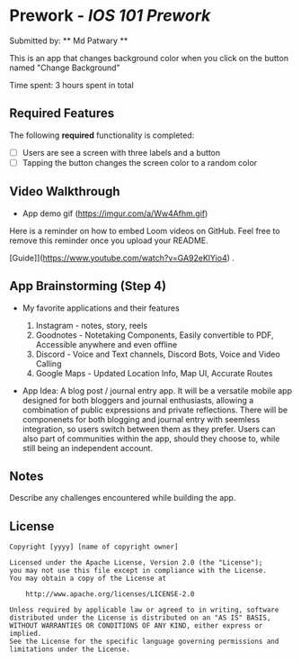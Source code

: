 # Prework - *IOS 101 Prework*

Submitted by: ** Md Patwary **

This is an app that changes background color when you click on the button named "Change Background"

Time spent: 3 hours spent in total

## Required Features

The following **required** functionality is completed:

- [ ] Users are see a screen with three labels and a button
- [ ] Tapping the button changes the screen color to a random color
 
## Video Walkthrough
- App demo gif
(https://imgur.com/a/Ww4Afhm.gif)

Here is a reminder on how to embed Loom videos on GitHub. Feel free to remove this reminder once you upload your README. 

[Guide]](https://www.youtube.com/watch?v=GA92eKlYio4) .

## App Brainstorming (Step 4)
- My favorite applications and their features 
  1. Instagram - notes, story, reels
  2. Goodnotes - Notetaking Components, Easily convertible to PDF, Accessible anywhere and even offline
  3. Discord - Voice and Text channels, Discord Bots, Voice and Video Calling
  4. Google Maps - Updated Location Info, Map UI, Accurate Routes

- App Idea:
  A blog post / journal entry app. It will be a versatile mobile app designed for both bloggers and
  journal enthusiasts, allowing a combination of public expressions and private reflections. There will be
  componenets for both blogging and journal entry with seemless integration, so users switch between them as
  they prefer. Users can also part of communities within the app, should they choose to, while still being an
  independent account. 

## Notes

Describe any challenges encountered while building the app.  

## License

    Copyright [yyyy] [name of copyright owner]

    Licensed under the Apache License, Version 2.0 (the "License");
    you may not use this file except in compliance with the License.
    You may obtain a copy of the License at

        http://www.apache.org/licenses/LICENSE-2.0

    Unless required by applicable law or agreed to in writing, software
    distributed under the License is distributed on an "AS IS" BASIS,
    WITHOUT WARRANTIES OR CONDITIONS OF ANY KIND, either express or implied.
    See the License for the specific language governing permissions and
    limitations under the License.
